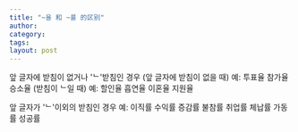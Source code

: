 ```yaml
---
title: "~율 和 ~률 的区别"
author:
category: 
tags: 
layout: post
---
```

앞 글자에 받침이 없거나 'ᄂ'받침인 경우
(앞 글자에 받침이 없을 때)
예: 투표율 참가율 승소율
(받침이 ᄂ일 때)
예: 할인율 흡연율 이혼율 지원율

앞 글자가 'ᄂ'이외의 받침인 경우
예: 이직률 수익률 증감률 불참률
취업률 체납률 가동률 성공률

